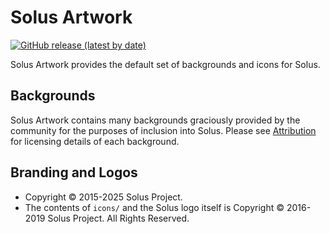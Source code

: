 # Solus Artwork

[![GitHub release (latest by date)](https://img.shields.io/github/v/release/getsolus/artwork)](https://github.com/getsolus/artwork/releases)

Solus Artwork provides the default set of backgrounds and icons for Solus.

## Backgrounds

Solus Artwork contains many backgrounds graciously provided by the community for the purposes of inclusion into Solus. Please see [Attribution](Attribution) for licensing details of each background.

## Branding and Logos

- Copyright © 2015-2025 Solus Project.
- The contents of `icons/` and the Solus logo itself is Copyright © 2016-2019 Solus Project. All Rights Reserved.
